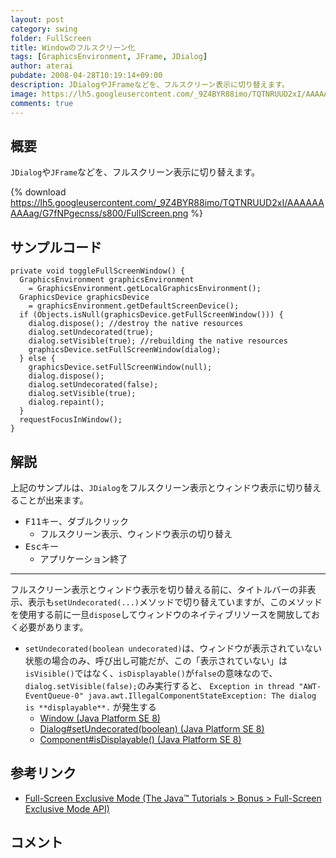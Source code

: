 ```yaml
---
layout: post
category: swing
folder: FullScreen
title: Windowのフルスクリーン化
tags: [GraphicsEnvironment, JFrame, JDialog]
author: aterai
pubdate: 2008-04-28T10:19:14+09:00
description: JDialogやJFrameなどを、フルスクリーン表示に切り替えます。
image: https://lh5.googleusercontent.com/_9Z4BYR88imo/TQTNRUUD2xI/AAAAAAAAAag/G7fNPgecnss/s800/FullScreen.png
comments: true
---
```

## 概要
`JDialog`や`JFrame`などを、フルスクリーン表示に切り替えます。

{% download https://lh5.googleusercontent.com/_9Z4BYR88imo/TQTNRUUD2xI/AAAAAAAAAag/G7fNPgecnss/s800/FullScreen.png %}

## サンプルコード
<pre class="prettyprint"><code>private void toggleFullScreenWindow() {
  GraphicsEnvironment graphicsEnvironment
    = GraphicsEnvironment.getLocalGraphicsEnvironment();
  GraphicsDevice graphicsDevice
    = graphicsEnvironment.getDefaultScreenDevice();
  if (Objects.isNull(graphicsDevice.getFullScreenWindow())) {
    dialog.dispose(); //destroy the native resources
    dialog.setUndecorated(true);
    dialog.setVisible(true); //rebuilding the native resources
    graphicsDevice.setFullScreenWindow(dialog);
  } else {
    graphicsDevice.setFullScreenWindow(null);
    dialog.dispose();
    dialog.setUndecorated(false);
    dialog.setVisible(true);
    dialog.repaint();
  }
  requestFocusInWindow();
}
</code></pre>

## 解説
上記のサンプルは、`JDialog`をフルスクリーン表示とウィンドウ表示に切り替えることが出来ます。

- <kbd>F11</kbd>キー、ダブルクリック
    - フルスクリーン表示、ウィンドウ表示の切り替え
- <kbd>Esc</kbd>キー
    - アプリケーション終了

<!-- dummy comment line for breaking list -->

- - - -
フルスクリーン表示とウィンドウ表示を切り替える前に、タイトルバーの非表示、表示も`setUndecorated(...)`メソッドで切り替えていますが、このメソッドを使用する前に一旦`dispose`してウィンドウのネイティブリソースを開放しておく必要があります。

- `setUndecorated(boolean undecorated)`は、ウィンドウが表示されていない状態の場合のみ、呼び出し可能だが、この「表示されていない」は `isVisible()`ではなく、`isDisplayable()`が`false`の意味なので、`dialog.setVisible(false);`のみ実行すると、 `Exception in thread "AWT-EventQueue-0" java.awt.IllegalComponentStateException: The dialog is **displayable**.` が発生する
    - [Window (Java Platform SE 8)](https://docs.oracle.com/javase/jp/8/docs/api/java/awt/Window.html#dispose--)
    - [Dialog#setUndecorated(boolean) (Java Platform SE 8)](https://docs.oracle.com/javase/jp/8/docs/api/java/awt/Dialog.html#setUndecorated-boolean-)
    - [Component#isDisplayable() (Java Platform SE 8)](https://docs.oracle.com/javase/jp/8/docs/api/java/awt/Component.html#isDisplayable--)

<!-- dummy comment line for breaking list -->


## 参考リンク
- [Full-Screen Exclusive Mode (The Java™ Tutorials > Bonus > Full-Screen Exclusive Mode API)](https://docs.oracle.com/javase/tutorial/extra/fullscreen/exclusivemode.html)

<!-- dummy comment line for breaking list -->

## コメント
